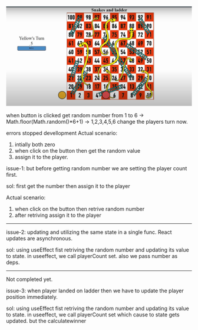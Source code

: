 ![alt text](image-1.png)


when button is clicked
get random number from 1 to 6 -> Math.floor(Math.random()*6+1) -> 1,2,3,4,5,6
change the players turn now.



errors stopped devellopment
Actual scenario:
1. intially both zero
2. when click on the button then get the random value
3. assign it to the player.


issue-1:
but before getting random number
we are setting the player count first.

sol:
    first get the number 
   then assign it to the player


Actual scenario:
1. when click on the button then retrive random number
2. after retriving assign it to the player

----------------------------------------------------


issue-2:
updating and utilizing the same state in a single func. 
React updates are asynchronous.

sol:
using useEffect 
fist retriving the random number and updating its value to state.
in useeffect, we call playerCount set.
also we pass number as deps.


----------------------------------------------------
Not completed yet.

issue-3:
when player landed on ladder then we have to update the player position immediately.

sol:
using useEffect 
fist retriving the random number and updating its value to state.
in useeffect, we call playerCount set which cause to state gets updated.
but the calculatewinner
